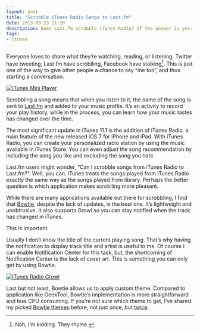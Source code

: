 ```yaml
---
layout: post
title: "Scrobble iTunes Radio Songs to Last.fm"
date: 2013-09-23 21:20
description: Does Last.fm scrobble iTunes Radio? If the answer is yes. Then which app is the recommended one?
tags:
- itunes
---
```


Everyone loves to share what they’re watching, reading, or listening. Twitter have tweeting, Last.fm have scroblling, Facebook have stalking[^1]. This is just one of the way to give other people a chance to say “me too”, and thus starting a conversation.

<!--more-->

[ ![iTunes Mini Player][img1] ](http://images.sayzlim.net/2013/09/itunes_radio.jpg "iTunes Mini Player")

[img1]: http://images.sayzlim.net/2013/09/itunes_radio.jpg "iTunes Mini Player"

Scrobbling a song means that when you listen to it, the name of the song is sent to [Last.fm][1] and added to your music profile. It’s an activity to record your play history, while in the process, you can learn how your music tastes has changed over the time.

The most significant update in iTunes 11.1 is the addition of iTunes Radio, a main feature of the new released iOS 7 for iPhone and iPad. With iTunes Radio, you can create your personalized radio station by using the music available in iTunes Store. You can even adjust the song recommendation by including the song you like and excluding the song you hate.

Last.fm users might wonder, “Can I scrobble songs from iTunes Radio to Last.fm?”. Well, you can. iTunes treats the songs played from iTunes Radio exactly the same way as the songs played from library. Perhaps the better question is which application makes scroblling more pleasant.

While there are many applications available out there for scrobbling, I find that [Bowtie][4], despite the lack of updates, is the best one. It’s lightweight and unobtrusive. It also supports Growl so you can stay notified when the track has changed in iTunes.

This is important.

Usually I don’t know the title of the current playing song. That’s why having the notification to display track title and artist is useful to me. Of course I can enable Notification Center for this task, but, the shortcoming of Notification Center is the lack of cover art. This is something you can only get by using Bowtie.

[ ![iTunes Radio Growl][img2] ](http://images.sayzlim.net/2013/09/itunes_radio_growl.jpg "iTunes Radio Growl")

[img2]: http://images.sayzlim.net/2013/09/itunes_radio_growl.jpg "iTunes Radio Growl"

Last but not least, Bowtie allows us to apply custom theme. Compared to application like GeekTool, Bowtie’s implementation is more straightforward and less CPU consuming. If you’re not sure which theme to get, I’ve shared my picked [Bowtie themes][2] before, not just once, but [twice][3].

[^1]: Nah, I’m kidding. They rhyme.

[1]: http://www.last.fm/ "Last.fm - Listen to free music with internet radio and the largest ..."
[2]: http://sayzlim.net/4-beautiful-dark-growl-styles-themes/ "4 Beautiful Dark Growl Styles Themes | Sayz Lim"
[3]: http://sayzlim.net/best-bowtie-themes "4 Best Bowtie Themes to Decorate Your Mac | Sayz Lim"
[4]: http://bowtieapp.com/ "Bowtie"
